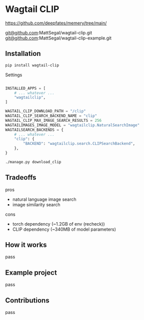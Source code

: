 # Wagtail CLIP

https://github.com/deepfates/memery/tree/main/

git@github.com:MattSegal/wagtail-clip.git
git@github.com:MattSegal/wagtail-clip-example.git

## Installation

```bash
pip install wagtail-clip
```

Settings

```python

INSTALLED_APPS = [
    # ... whatever ...
    "wagtailclip",
]

WAGTAIL_CLIP_DOWNLOAD_PATH = "/clip"
WAGTAIL_CLIP_SEARCH_BACKEND_NAME = "clip"
WAGTAIL_CLIP_MAX_IMAGE_SEARCH_RESULTS = 256
WAGTAILIMAGES_IMAGE_MODEL = "wagtailclip.NaturalSearchImage"
WAGTAILSEARCH_BACKENDS = {
    # ... whatever ...
    "clip": {
        "BACKEND": "wagtailclip.search.CLIPSearchBackend",
    },
}
```

```bash
./manage.py download_clip
```

## Tradeoffs

pros

- natural language image search
- image similarity search

cons

- torch dependency (~1.2GB of env (recheck))
- CLIP dependency (~340MB of model parameters)

## How it works

pass

## Example project

pass

## Contributions

pass
